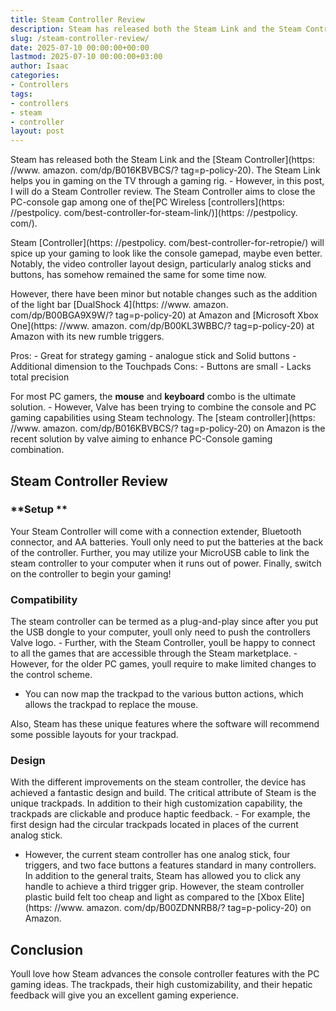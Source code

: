 ```yaml
---
title: Steam Controller Review
description: Steam has released both the Steam Link and the Steam Controller . The Steam Link helps you in gaming on the TV through a gaming rig. - However, in this post,...
slug: /steam-controller-review/
date: 2025-07-10 00:00:00+00:00
lastmod: 2025-07-10 00:00:00+03:00
author: Isaac
categories:
- Controllers
tags:
- controllers
- steam
- controller
layout: post
---
```


Steam has released both the Steam Link and the [Steam Controller](https: //www. amazon. com/dp/B016KBVBCS/? tag=p-policy-20). The Steam Link helps you in gaming on the TV through a gaming rig. - However, in this post, I will do a Steam Controller review. The Steam Controller aims to close the PC-console gap among one of the[PC Wireless [controllers](https: //pestpolicy. com/best-controller-for-steam-link/)](https: //pestpolicy. com/).

Steam [Controller](https: //pestpolicy. com/best-controller-for-retropie/) will spice up your gaming to look like the console gamepad, maybe even better. Notably, the video controller layout design, particularly analog sticks and buttons, has somehow remained the same for some time now.

However, there have been minor but notable changes such as the addition of the light bar [DualShock 4](https: //www. amazon. com/dp/B00BGA9X9W/? tag=p-policy-20) at Amazon and [Microsoft Xbox One](https: //www. amazon. com/dp/B00KL3WBBC/? tag=p-policy-20) at Amazon with its new rumble triggers.

Pros: - Great for strategy gaming - analogue stick and Solid buttons - Additional dimension to the Touchpads Cons: - Buttons are small - Lacks total precision

For most PC gamers, the **mouse** and **keyboard** combo is the ultimate solution. - However, Valve has been trying to combine the console and PC gaming capabilities using Steam technology. The [steam controller](https: //www. amazon. com/dp/B016KBVBCS/? tag=p-policy-20) on Amazon is the recent solution by valve aiming to enhance PC-Console gaming combination.

##  Steam Controller Review

###  **Setup **

Your Steam Controller will come with a connection extender, Bluetooth connector, and AA batteries. Youll only need to put the batteries at the back of the controller. Further, you may utilize your MicroUSB cable to link the steam controller to your computer when it runs out of power. Finally, switch on the controller to begin your gaming!

###  Compatibility

The steam controller can be termed as a plug-and-play since after you put the USB dongle to your computer, youll only need to push the controllers Valve logo. - Further, with the Steam Controller, youll be happy to connect to all the games that are accessible through the Steam marketplace. - However, for the older PC games, youll require to make limited changes to the control scheme.

- You can now map the trackpad to the various button actions, which allows the trackpad to replace the mouse.

Also, Steam has these unique features where the software will recommend some possible layouts for your trackpad.

###  **Design**

With the different improvements on the steam controller, the device has achieved a fantastic design and build. The critical attribute of Steam is the unique trackpads. In addition to their high customization capability, the trackpads are clickable and produce haptic feedback. - For example, the first design had the circular trackpads located in places of the current analog stick.

- However, the current steam controller has one analog stick, four triggers, and two face buttons a features standard in many controllers. In addition to the general traits, Steam has allowed you to click any handle to achieve a third trigger grip. However, the steam controller plastic build felt too cheap and light as compared to the [Xbox Elite](https: //www. amazon. com/dp/B00ZDNNRB8/? tag=p-policy-20) on Amazon.

##  Conclusion

Youll love how Steam advances the console controller features with the PC gaming ideas. The trackpads, their high customizability, and their hepatic feedback will give you an excellent gaming experience.

